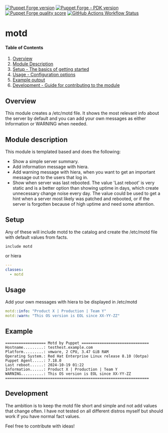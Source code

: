 [![Puppet Forge version](https://img.shields.io/puppetforge/v/okopop/motd)](https://forge.puppet.com/modules/okopop/motd)
[![Puppet Forge - PDK version](https://img.shields.io/puppetforge/pdk-version/okopop/motd)](https://forge.puppet.com/modules/okopop/motd)
[![Puppet Forge quality score](https://img.shields.io/puppetforge/qualityscore/okopop/motd)](https://forge.puppet.com/modules/okopop/motd)
[![GitHub Actions Workflow Status](https://img.shields.io/github/actions/workflow/status/okopop/puppet-motd/pdk.yml)](https://github.com/okopop/puppet-motd/actions/workflows/pdk.yml)

# motd

#### Table of Contents

1. [Overview](#overview)
1. [Module Description](#module-description)
1. [Setup - The basics of getting started](#setup)
1. [Usage - Configuration options](#usage)
1. [Example output](#example)
1. [Development - Guide for contributing to the module](#development)

## Overview

This module creates a /etc/motd file.
It shows the most relevant info about the server by default and you can add your own
messages as either Information or WARNING when needed.

## Module description

This module is templated based and does the following:

- Show a simple server summary.
- Add information message with hiera.
- Add warning message with hiera, when you want to get an important message out to the users that log in.
- Show when server was last rebooted. The value 'Last reboot' is very static and is a better option than showing uptime in days, which create unnecessary change noise every day.
The value could be used to get a hint when a server most likely was patched and rebooted, or if the server is forgotten because of high uptime and need some attention.

## Setup

Any of these will include motd to the catalog and create the /etc/motd file with default values from facts.

```puppet
include motd

```
or hiera

```yaml
---
classes:
  - motd
```

## Usage

Add your own messages with hiera to be displayed in /etc/motd

```yaml
motd::info: "Product X | Production | Team Y"
motd::warn: "This OS version is EOL since XX-YY-ZZ"
```

## Example

```
================== Motd by Puppet ==============================
Hostname.........: testhest.example.com
Platform.........: vmware, 2 CPU, 3.47 GiB RAM
Operating System.: Red Hat Enterprise Linux release 8.10 (Ootpa)
Puppet Agent.....: 7.18.0
Last reboot......: 2024-10-19 01:22
Information......: Product X | Production | Team Y
WARNING..........: This OS version is EOL since XX-YY-ZZ
================================================================
```

## Development

The ambition is to keep the motd file short and simple and not add values that change often.
I have not tested on all different distros myself but should work if you have normal fact values.

Feel free to contribute with ideas!
